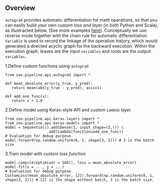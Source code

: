 
## Overview

`autograd` provides automatic differentiation for math operations, so that you can easily build your own *custom loss and layer* (in both Python and Scala), as illustracted below. (See more examples [here](https://github.com/intel-analytics/analytics-zoo/tree/master/pyzoo/zoo/examples/autograd)). Conceptually we use reverse mode together with the chain rule for automatic differentiation. `Variable` is used to record the linkage of the operation history, which would generated a directed acyclic graph for the backward execution. Within the execution graph, leaves are the input `variables` and roots are the output `variables`.

1.Define custom functions using `autograd`

```
from zoo.pipeline.api.autograd import *

def mean_absolute_error(y_true, y_pred):
   return mean(abs(y_true - y_pred), axis=1)

def add_one_func(x):
   return x + 1.0
```

2.Define model using Keras-style API and *custom `Lambda` layer*

```
from zoo.pipeline.api.keras.layers import *
from zoo.pipeline.api.keras.models import *
model = Sequential().add(Dense(1, input_shape=(2,))) \
                   .add(Lambda(function=add_one_func))
# Evaluation for debug purpose.
model.forward(np.random.uniform(0, 1, shape[3, 2])) # 3 is the batch size
```

3.Train model with *custom loss function*

```
model.compile(optimizer = SGD(), loss = mean_absolute_error)
model.fit(x = ..., y = ...)
# Evaluation for debug purpose
CustomLoss(mean_absolute_error, [2]).forward(np.random.uniform(0, 1, shape[3, 2])) # [2] is the shape without batch, 3 is the batch size.
```